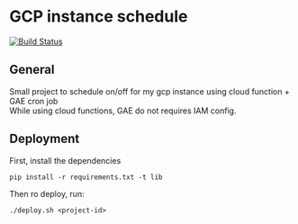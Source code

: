 # GCP instance schedule


[![Build Status](https://travis-ci.org/Hitamashi/gcp-instance-schedule.svg?branch=master)](https://travis-ci.org/Hitamashi/gcp-instance-schedule)

## General
Small project to schedule on/off for my gcp instance using cloud function + GAE cron job  
While using cloud functions, GAE do not requires IAM config.

## Deployment
First, install the dependencies
```
pip install -r requirements.txt -t lib
```

Then ro deploy, run:
```
./deploy.sh <project-id>
```

